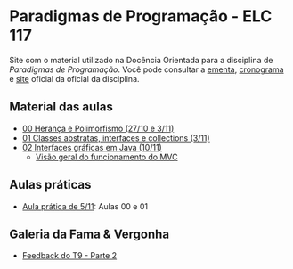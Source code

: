 # Paradigmas de Programação - ELC 117
Site com o material utilizado na Docência Orientada para a disciplina de *Paradigmas de Programação*. Você pode consultar a [ementa](http://www-usr.inf.ufsm.br/~andrea/elc117/plano-de-ensino-elc117.pdf), [cronograma](https://docs.google.com/spreadsheets/d/1P7HvfEcoUK5B5TVw5XvHlZMiahKPBuwqnhohgQ1xmJk/pubhtml) e [site](http://www-usr.inf.ufsm.br/~andrea/elc117-2015b) oficial da oficial da disciplina. 

## Material das aulas
 - [00 Herança e Polimorfismo (27/10 e 3/11)](00_slides-java-heranca-polimorfismo-2015b.pdf)
 - [01 Classes abstratas, interfaces e collections (3/11)](01_slides-java-abstract-2015b.pdf)
 - [02 Interfaces gráficas em Java (10/11)](02_slides-java-gui-2015b.pdf)
   - [Visão geral do funcionamento do MVC](02_extra_00-gui-2015.pdf)

## Aulas práticas
 - [Aula prática de 5/11](pratica-05-11): Aulas 00 e 01


## Galeria da Fama & Vergonha
 - [Feedback do T9 - Parte 2](halls/t9-parte2.pdf)

